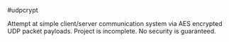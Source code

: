 #udpcrypt

Attempt at simple client/server communication system via AES encrypted UDP packet payloads.  Project is incomplete.  No security is guaranteed.
